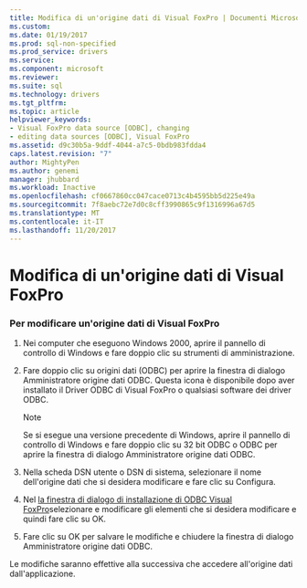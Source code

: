 ```yaml
---
title: Modifica di un'origine dati di Visual FoxPro | Documenti Microsoft
ms.custom: 
ms.date: 01/19/2017
ms.prod: sql-non-specified
ms.prod_service: drivers
ms.service: 
ms.component: microsoft
ms.reviewer: 
ms.suite: sql
ms.technology: drivers
ms.tgt_pltfrm: 
ms.topic: article
helpviewer_keywords:
- Visual FoxPro data source [ODBC], changing
- editing data sources [ODBC], Visual FoxPro
ms.assetid: d9c30b5a-9ddf-4044-a7c5-0bdb983fdda4
caps.latest.revision: "7"
author: MightyPen
ms.author: genemi
manager: jhubbard
ms.workload: Inactive
ms.openlocfilehash: cf0667860cc047cace0713c4b4595bb5d225e49a
ms.sourcegitcommit: 7f8aebc72e7d0c8cff3990865c9f1316996a67d5
ms.translationtype: MT
ms.contentlocale: it-IT
ms.lasthandoff: 11/20/2017
---
```

# <a name="modifying-a-visual-foxpro-data-source"></a>Modifica di un'origine dati di Visual FoxPro
### <a name="to-modify-a-visual-foxpro-data-source"></a>Per modificare un'origine dati di Visual FoxPro  
  
1.  Nei computer che eseguono Windows 2000, aprire il pannello di controllo di Windows e fare doppio clic su strumenti di amministrazione.  
  
2.  Fare doppio clic su origini dati (ODBC) per aprire la finestra di dialogo Amministratore origine dati ODBC. Questa icona è disponibile dopo aver installato il Driver ODBC di Visual FoxPro o qualsiasi software dei driver ODBC.  
  
    > [!NOTE]  
    >  Se si esegue una versione precedente di Windows, aprire il pannello di controllo di Windows e fare doppio clic su 32 bit ODBC o ODBC per aprire la finestra di dialogo Amministratore origine dati ODBC.  
  
3.  Nella scheda DSN utente o DSN di sistema, selezionare il nome dell'origine dati che si desidera modificare e fare clic su Configura.  
  
4.  Nel [la finestra di dialogo di installazione di ODBC Visual FoxPro](../../odbc/microsoft/odbc-visual-foxpro-setup-dialog-box.md)selezionare e modificare gli elementi che si desidera modificare e quindi fare clic su OK.  
  
5.  Fare clic su OK per salvare le modifiche e chiudere la finestra di dialogo Amministratore origine dati ODBC.  
  
 Le modifiche saranno effettive alla successiva che accedere all'origine dati dall'applicazione.
